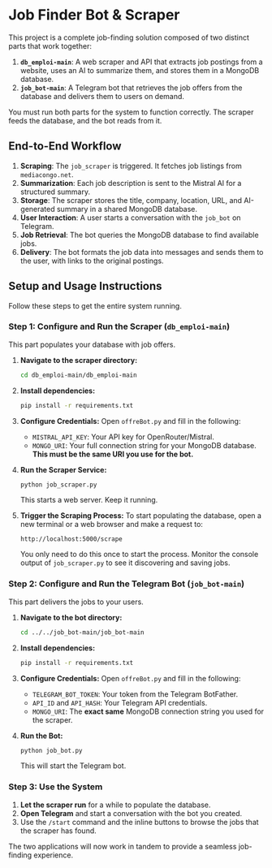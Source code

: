 # Job Finder Bot & Scraper

This project is a complete job-finding solution composed of two distinct parts that work together:

1.  **`db_emploi-main`**: A web scraper and API that extracts job postings from a website, uses an AI to summarize them, and stores them in a MongoDB database.
2.  **`job_bot-main`**: A Telegram bot that retrieves the job offers from the database and delivers them to users on demand.

You must run both parts for the system to function correctly. The scraper feeds the database, and the bot reads from it.

## End-to-End Workflow

1.  **Scraping**: The `job_scraper` is triggered. It fetches job listings from `mediacongo.net`.
2.  **Summarization**: Each job description is sent to the Mistral AI for a structured summary.
3.  **Storage**: The scraper stores the title, company, location, URL, and AI-generated summary in a shared MongoDB database.
4.  **User Interaction**: A user starts a conversation with the `job_bot` on Telegram.
5.  **Job Retrieval**: The bot queries the MongoDB database to find available jobs.
6.  **Delivery**: The bot formats the job data into messages and sends them to the user, with links to the original postings.

## Setup and Usage Instructions

Follow these steps to get the entire system running.

### Step 1: Configure and Run the Scraper (`db_emploi-main`)

This part populates your database with job offers.

1.  **Navigate to the scraper directory:**
    ```bash
    cd db_emploi-main/db_emploi-main
    ```

2.  **Install dependencies:**
    ```bash
    pip install -r requirements.txt
    ```

3.  **Configure Credentials:**
    Open `offreBot.py` and fill in the following:
    -   `MISTRAL_API_KEY`: Your API key for OpenRouter/Mistral.
    -   `MONGO_URI`: Your full connection string for your MongoDB database. **This must be the same URI you use for the bot.**

4.  **Run the Scraper Service:**
    ```bash
    python job_scraper.py
    ```
    This starts a web server. Keep it running.

5.  **Trigger the Scraping Process:**
    To start populating the database, open a new terminal or a web browser and make a request to:
    ```
    http://localhost:5000/scrape
    ```
    You only need to do this once to start the process. Monitor the console output of `job_scraper.py` to see it discovering and saving jobs.

### Step 2: Configure and Run the Telegram Bot (`job_bot-main`)

This part delivers the jobs to your users.

1.  **Navigate to the bot directory:**
    ```bash
    cd ../../job_bot-main/job_bot-main
    ```

2.  **Install dependencies:**
    ```bash
    pip install -r requirements.txt
    ```

3.  **Configure Credentials:**
    Open `offreBot.py` and fill in the following:
    -   `TELEGRAM_BOT_TOKEN`: Your token from the Telegram BotFather.
    -   `API_ID` and `API_HASH`: Your Telegram API credentials.
    -   `MONGO_URI`: The **exact same** MongoDB connection string you used for the scraper.

4.  **Run the Bot:**
    ```bash
    python job_bot.py
    ```
    This will start the Telegram bot.

### Step 3: Use the System

1.  **Let the scraper run** for a while to populate the database.
2.  **Open Telegram** and start a conversation with the bot you created.
3.  Use the `/start` command and the inline buttons to browse the jobs that the scraper has found.

The two applications will now work in tandem to provide a seamless job-finding experience.
